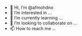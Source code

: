 - 👋 Hi, I’m @afmohdno
- 👀 I’m interested in ...
- 🌱 I’m currently learning ...
- 💞️ I’m looking to collaborate on ...
- 📫 How to reach me ...

<!---
afmohdno/afmohdno is a ✨ special ✨ repository because its `README.md` (this file) appears on your GitHub profile.
You can click the Preview link to take a look at your changes.
--->
